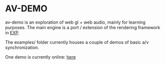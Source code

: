 # AV-DEMO

av-demo is an exploration of web gl + web audio, mainly for learning purposes. The main engine is a port / extension of the rendering framework in [EXP](https://github.com/nfagan/EXP).

The examples/ folder currently houses a couple of demos of basic a/v synchronization.

One demo is currently online: [here](https://av-demo.herokuapp.com)
